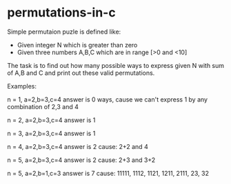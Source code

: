 # permutations-in-c

Simple permutaion puzle is defined like:

- Given integer N which is greater than zero
- Given three numbers A,B,C which are in range [>0 and <10]

The task is to find out how many possible ways to express given N with sum of A,B and C and print out
these valid permutations.

Examples:

n = 1, a=2,b=3,c=4
answer is 0 ways, cause we can't express 1 by any combination of 2,3 and 4

n = 2, a=2,b=3,c=4
answer is 1

n = 3, a=2,b=3,c=4
answer is 1

n = 4, a=2,b=3,c=4
answer is 2 cause: 2+2 and 4

n = 5, a=2,b=3,c=4
answer is 2 cause: 2+3 and 3+2

n = 5, a=2,b=1,c=3
answer is 7 cause: 11111, 1112, 1121, 1211, 2111, 23, 32
